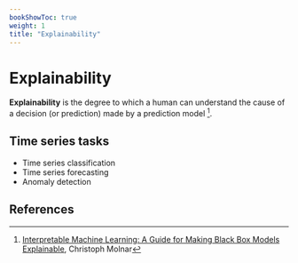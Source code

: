 ```yaml
---
bookShowToc: true
weight: 1
title: "Explainability"
---
```


# Explainability

**Explainability** is the degree to which a human can understand the cause of a decision (or prediction) made by a prediction model [^molnar_2018].

## Time series tasks

- Time series classification
- Time series forecasting
- Anomaly detection

## References

[^molnar_2018]: [Interpretable Machine Learning: A Guide for Making Black Box Models Explainable](https://christophm.github.io/interpretable-ml-book/), Christoph Molnar






